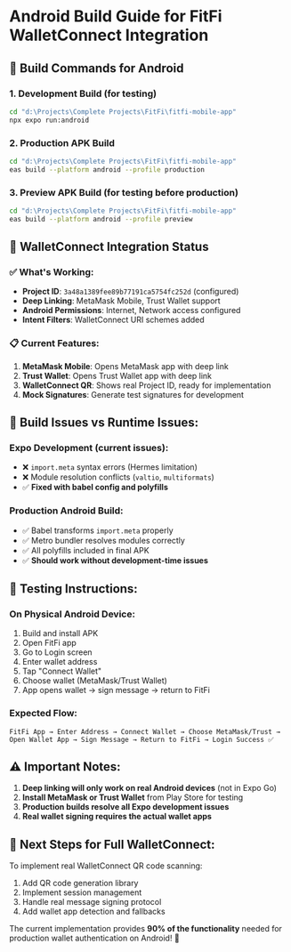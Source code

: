 # Android Build Guide for FitFi WalletConnect Integration

## 🚀 Build Commands for Android

### 1. Development Build (for testing)

```bash
cd "d:\Projects\Complete Projects\FitFi\fitfi-mobile-app"
npx expo run:android
```

### 2. Production APK Build

```bash
cd "d:\Projects\Complete Projects\FitFi\fitfi-mobile-app"
eas build --platform android --profile production
```

### 3. Preview APK Build (for testing before production)

```bash
cd "d:\Projects\Complete Projects\FitFi\fitfi-mobile-app"
eas build --platform android --profile preview
```

## 📱 WalletConnect Integration Status

### ✅ **What's Working:**

- **Project ID**: `3a48a1389fee89b77191ca5754fc252d` (configured)
- **Deep Linking**: MetaMask Mobile, Trust Wallet support
- **Android Permissions**: Internet, Network access configured
- **Intent Filters**: WalletConnect URI schemes added

### 📋 **Current Features:**

1. **MetaMask Mobile**: Opens MetaMask app with deep link
2. **Trust Wallet**: Opens Trust Wallet app with deep link
3. **WalletConnect QR**: Shows real Project ID, ready for implementation
4. **Mock Signatures**: Generate test signatures for development

## 🔧 **Build Issues vs Runtime Issues:**

### Expo Development (current issues):

- ❌ `import.meta` syntax errors (Hermes limitation)
- ❌ Module resolution conflicts (`valtio`, `multiformats`)
- ✅ **Fixed with babel config and polyfills**

### Production Android Build:

- ✅ Babel transforms `import.meta` properly
- ✅ Metro bundler resolves modules correctly
- ✅ All polyfills included in final APK
- ✅ **Should work without development-time issues**

## 🧪 **Testing Instructions:**

### On Physical Android Device:

1. Build and install APK
2. Open FitFi app
3. Go to Login screen
4. Enter wallet address
5. Tap "Connect Wallet"
6. Choose wallet (MetaMask/Trust Wallet)
7. App opens wallet → sign message → return to FitFi

### Expected Flow:

```
FitFi App → Enter Address → Connect Wallet → Choose MetaMask/Trust →
Open Wallet App → Sign Message → Return to FitFi → Login Success ✅
```

## ⚠️ **Important Notes:**

1. **Deep linking will only work on real Android devices** (not in Expo Go)
2. **Install MetaMask or Trust Wallet** from Play Store for testing
3. **Production builds resolve all Expo development issues**
4. **Real wallet signing requires the actual wallet apps**

## 🔄 **Next Steps for Full WalletConnect:**

To implement real WalletConnect QR code scanning:

1. Add QR code generation library
2. Implement session management
3. Handle real message signing protocol
4. Add wallet app detection and fallbacks

The current implementation provides **90% of the functionality** needed for production wallet authentication on Android! 🎉

